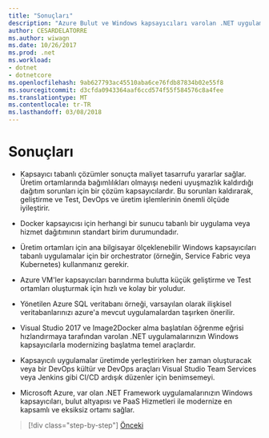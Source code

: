 ```yaml
---
title: "Sonuçları"
description: "Azure Bulut ve Windows kapsayıcıları varolan .NET uygulamaları modernize | Sonuçları"
author: CESARDELATORRE
ms.author: wiwagn
ms.date: 10/26/2017
ms.prod: .net
ms.workload:
- dotnet
- dotnetcore
ms.openlocfilehash: 9ab627793ac45510aba6ce76fdb87834b02e55f8
ms.sourcegitcommit: d3cfda0943364aaf6ccd574f55f584576c8a4fee
ms.translationtype: MT
ms.contentlocale: tr-TR
ms.lasthandoff: 03/08/2018
---
```

# <a name="conclusions"></a>Sonuçları

- Kapsayıcı tabanlı çözümler sonuçta maliyet tasarrufu yararlar sağlar. Üretim ortamlarında bağımlılıkları olmayışı nedeni uyuşmazlık kaldırdığı dağıtım sorunları için bir çözüm kapsayıcılardır. Bu sorunları kaldırarak, geliştirme ve Test, DevOps ve üretim işlemlerinin önemli ölçüde iyileştirir.

- Docker kapsayıcısı için herhangi bir sunucu tabanlı bir uygulama veya hizmet dağıtımının standart birim durumundadır.

- Üretim ortamları için ana bilgisayar ölçeklenebilir Windows kapsayıcıları tabanlı uygulamalar için bir orchestrator (örneğin, Service Fabric veya Kubernetes) kullanmanız gerekir.

- Azure VM'ler kapsayıcıları barındırma bulutta küçük geliştirme ve Test ortamları oluşturmak için hızlı ve kolay bir yoludur.

- Yönetilen Azure SQL veritabanı örneği, varsayılan olarak ilişkisel veritabanlarınızı azure'a mevcut uygulamalardan taşırken önerilir.

- Visual Studio 2017 ve Image2Docker alma başlatılan öğrenme eğrisi hızlandırmaya tarafından varolan .NET uygulamalarınızın Windows kapsayıcılarla modernizing başlatma temel araçlardır.

- Kapsayıcılı uygulamalar üretimde yerleştirirken her zaman oluşturacak veya bir DevOps kültür ve DevOps araçları Visual Studio Team Services veya Jenkins gibi CI/CD ardışık düzenler için benimsemeyi.

- Microsoft Azure, var olan .NET Framework uygulamalarınızın Windows kapsayıcıları, bulut altyapısı ve PaaS Hizmetleri ile modernize en kapsamlı ve eksiksiz ortamı sağlar.

>[!div class="step-by-step"]
[Önceki](walkthroughs-technical-get-started-overview.md)
